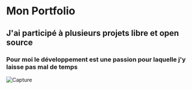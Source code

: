 # Mon Portfolio

## J'ai participé à plusieurs projets libre et open source

### Pour moi le développement est une passion pour laquelle j'y laisse pas mal de temps

![Capture](https://paulluxwaffle.synology.me/Carte-og.png)
